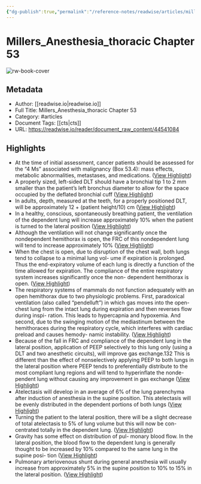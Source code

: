 ```yaml
---
{"dg-publish":true,"permalink":"/reference-notes/readwise/articles/millers-anesthesia-thoracic-chapter-53/"}
---
```


# Millers_Anesthesia_thoracic Chapter 53

![rw-book-cover](https://readwise-assets.s3.amazonaws.com/static/images/article2.74d541386bbf.png)

## Metadata
- Author: [[readwise.io\|readwise.io]]
- Full Title: Millers_Anesthesia_thoracic Chapter 53
- Category: #articles
- Document Tags: [[cts\|cts]] 
- URL: https://readwise.io/reader/document_raw_content/44541084

## Highlights
- At the time of initial assessment, cancer patients should be
  assessed for the “4 Ms” associated with malignancy (Box
  53.4): mass effects, metabolic abnormalities, metastases,
  and medications. ([View Highlight](https://read.readwise.io/read/01gx424cej0a4apw0tzj55ffk0))
- A properly sized, left-sided DLT should
  have a bronchial tip 1 to 2 mm smaller than the patient’s left
  bronchus diameter to allow for the space occupied by the
  deflated bronchial cuff ([View Highlight](https://read.readwise.io/read/01gx447s69kyfd7s862vhpmpb9))
- In adults,
  depth, measured at the teeth, for a properly positioned DLT,
  will be approximately 12 + (patient height/10) cm ([View Highlight](https://read.readwise.io/read/01gx44c0ftyxhe1r2gd5fynmjy))
- In a healthy, conscious, spontaneously breathing patient,
  the ventilation of the dependent lung will increase
  approximately 10% when the patient is turned to the
  lateral position ([View Highlight](https://read.readwise.io/read/01gx44wc0pknevgr86khwmx4dx))
- Although the ventilation will not
  change significantly once the nondependent hemithorax
  is open, the FRC of this nondependent lung will tend to
  increase approximately 10% ([View Highlight](https://read.readwise.io/read/01gx44z02ygsv1kjrexp4vsdk7))
- When the chest is open, due to disruption of the chest
  wall, both lungs tend to collapse to a minimal lung vol-
  ume if expiration is prolonged. Thus the end-expiratory
  volume of each lung is directly a function of the time
  allowed for expiration. The compliance of the entire
  respiratory system increases significantly once the non-
  dependent hemithorax is open. ([View Highlight](https://read.readwise.io/read/01gx44y0wgmk8cx2q9e0qtzt0m))
- The
  respiratory systems of mammals do not function adequately
  with an open hemithorax due to two physiologic problems.
  First, paradoxical ventilation (also called “pendelluft”) in
  which gas moves into the open-chest lung from the intact
  lung during expiration and then reverses flow during inspi-
  ration. This leads to hypercapnia and hypoxemia. And
  second, due to the swinging motion of the mediastinum
  between the hemithoraces during the respiratory cycle,
  which interferes with cardiac preload and causes hemody-
  namic instability. ([View Highlight](https://read.readwise.io/read/01gx4585cg54k20xenhwemkjps))
- Because of the fall in FRC and compliance of the
  dependent lung in the lateral position, application of
  PEEP selectively to this lung only (using a DLT and two
  anesthetic circuits), will improve gas exchange.132 This
  is different than the effect of nonselectively applying
  PEEP to both lungs in the lateral position where PEEP
  tends to preferentially distribute to the most compliant
  lung regions and will tend to hyperinflate the nonde-
  pendent lung without causing any improvement in gas
  exchange ([View Highlight](https://read.readwise.io/read/01gx450qsqrw8yegkzd9te3ehx))
- Atelectasis will develop in an average of 6% of the lung
  parenchyma after induction of anesthesia in the supine
  position. This atelectasis will be evenly distributed in the
  dependent portions of both lungs ([View Highlight](https://read.readwise.io/read/01gx451rqsv80vfdshdg2qm01p))
- Turning the patient to
  the lateral position, there will be a slight decrease of total
  atelectasis to 5% of lung volume but this will now be con-
  centrated totally in the dependent lung. ([View Highlight](https://read.readwise.io/read/01gx4522ghfk6naj5t88mvk6dd))
- Gravity has some effect on distribution of pul-
  monary blood flow. In the lateral position, the blood flow
  to the dependent lung is generally thought to be increased
  by 10% compared to the same lung in the supine posi-
  tion ([View Highlight](https://read.readwise.io/read/01gx454qx576zjfspc0pyrdd99))
- Pulmonary arteriovenous
  shunt during general anesthesia will usually increase from
  approximately 5% in the supine position to 10% to 15% in
  the lateral position. ([View Highlight](https://read.readwise.io/read/01gx4557y5m7xaqg914371q5t8))
